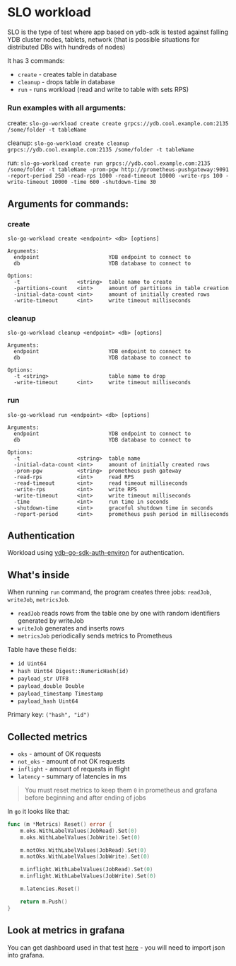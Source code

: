 # SLO workload

SLO is the type of test where app based on ydb-sdk is tested against falling YDB cluster nodes, tablets, network
(that is possible situations for distributed DBs with hundreds of nodes)

It has 3 commands:

- `create`  - creates table in database
- `cleanup` - drops table in database
- `run`     - runs workload (read and write to table with sets RPS)

### Run examples with all arguments:

create:
`slo-go-workload create create grpcs://ydb.cool.example.com:2135 /some/folder -t tableName`

cleanup:
`slo-go-workload create cleanup grpcs://ydb.cool.example.com:2135 /some/folder -t tableName`

run:
`slo-go-workload create run grpcs://ydb.cool.example.com:2135 /some/folder -t tableName
-prom-pgw http://prometheus-pushgateway:9091 -report-period 250
-read-rps 1000 -read-timeout 10000
-write-rps 100 -write-timeout 10000
-time 600 -shutdown-time 30`

## Arguments for commands:

### create
`slo-go-workload create <endpoint> <db> [options]`

```
Arguments:
  endpoint                      YDB endpoint to connect to
  db                            YDB database to connect to

Options:
  -t                  <string>  table name to create
  -partitions-count   <int>     amount of partitions in table creation
  -initial-data-count <int>     amount of initially created rows
  -write-timeout      <int>     write timeout milliseconds
```

### cleanup
`slo-go-workload cleanup <endpoint> <db> [options]`

```
Arguments:
  endpoint                      YDB endpoint to connect to
  db                            YDB database to connect to

Options:
  -t <string>                   table name to drop
  -write-timeout      <int>     write timeout milliseconds
```

### run
`slo-go-workload run <endpoint> <db> [options]`

```
Arguments:
  endpoint                      YDB endpoint to connect to
  db                            YDB database to connect to

Options:
  -t                  <string>  table name
  -initial-data-count <int>     amount of initially created rows
  -prom-pgw           <string>  prometheus push gateway
  -read-rps           <int>     read RPS
  -read-timeout       <int>     read timeout milliseconds
  -write-rps          <int>     write RPS
  -write-timeout      <int>     write timeout milliseconds
  -time               <int>     run time in seconds
  -shutdown-time      <int>     graceful shutdown time in seconds
  -report-period      <int>     prometheus push period in milliseconds
```

## Authentication

Workload using [ydb-go-sdk-auth-environ](https://github.com/ydb-platform/ydb-go-sdk-auth-environ) for authentication.

## What's inside
When running `run` command, the program creates three jobs: `readJob`, `writeJob`, `metricsJob`.

- `readJob`    reads rows from the table one by one with random identifiers generated by writeJob
- `writeJob`   generates and inserts rows
- `metricsJob` periodically sends metrics to Prometheus

Table have these fields:
- `id Uint64`
- `hash Uint64 Digest::NumericHash(id)`
- `payload_str UTF8`
- `payload_double Double`
- `payload_timestamp Timestamp`
- `payload_hash Uint64`

Primary key: `("hash", "id")`

## Collected metrics
- `oks`      - amount of OK requests
- `not_oks`  - amount of not OK requests
- `inflight` - amount of requests in flight
- `latency`  - summary of latencies in ms

> You must reset metrics to keep them `0` in prometheus and grafana before beginning and after ending of jobs

In `go` it looks like that:
```go
func (m *Metrics) Reset() error {
    m.oks.WithLabelValues(JobRead).Set(0)
    m.oks.WithLabelValues(JobWrite).Set(0)

    m.notOks.WithLabelValues(JobRead).Set(0)
    m.notOks.WithLabelValues(JobWrite).Set(0)

    m.inflight.WithLabelValues(JobRead).Set(0)
    m.inflight.WithLabelValues(JobWrite).Set(0)

    m.latencies.Reset()

    return m.Push()
}
```

## Look at metrics in grafana
You can get dashboard used in that test [here](https://github.com/ydb-platform/slo-tests/blob/main/k8s/helms/grafana.yaml#L69) - you will need to import json into grafana.
